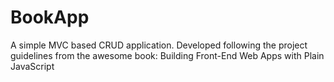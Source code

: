 # BookApp

A simple MVC based CRUD application. Developed following the project guidelines from the awesome book: Building Front-End Web Apps with Plain JavaScript

